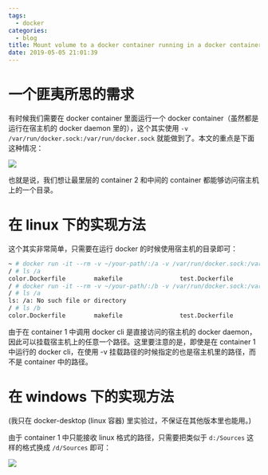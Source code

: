 ```yaml
---
tags:
  - docker
categories:
  - blog
title: Mount volume to a docker container running in a docker container
date: 2019-05-05 21:01:39
---
```


# 一个匪夷所思的需求
有时候我们需要在 docker container 里面运行一个 docker container（虽然都是运行在宿主机的 docker daemon 里的），这个其实使用 `-v /var/run/docker.sock:/var/run/docker.sock` 就能做到了。本文的重点是下面这种情况：

![](1.png)

也就是说，我们想让最里层的 container 2 和中间的 container 都能够访问宿主机上的一个目录。

# 在 linux 下的实现方法
这个其实非常简单，只需要在运行 docker 的时候使用宿主机的目录即可：
```bash
~ # docker run -it --rm -v ~/your-path/:/a -v /var/run/docker.sock:/var/run/docker.sock docker
/ # ls /a
color.Dockerfile        makefile                test.Dockerfile         testArgPath.Dockerfile
/ # docker run -it --rm -v ~/your-path/:/b -v /var/run/docker.sock:/var/run/docker.sock docker
/ # ls /a
ls: /a: No such file or directory
/ # ls /b
color.Dockerfile        makefile                test.Dockerfile         testArgPath.Dockerfile
```

由于在 container 1 中调用 docker cli 是直接访问的宿主机的 docker daemon，因此可以挂载宿主机上的任意一个路径。这里要注意的是，即使是在 container 1 中运行的 docker cli，在使用 -v 挂载路径的时候指定的也是宿主机里的路径，而不是 container 中的路径。

# 在 windows 下的实现方法
(我只在 docker-desktop (linux 容器) 里实验过，不保证在其他版本里也能用。)

由于 container 1 中只能接收 linux 格式的路径，只需要把类似于 `d:/Sources` 这样的格式换成 `/d/Sources` 即可：

![](2.png)
